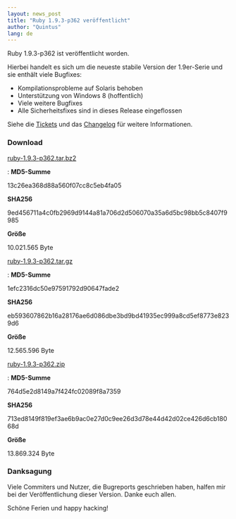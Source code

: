 ```yaml
---
layout: news_post
title: "Ruby 1.9.3-p362 veröffentlicht"
author: "Quintus"
lang: de
---
```


Ruby 1.9.3-p362 ist veröffentlicht worden.

Hierbei handelt es sich um die neueste stabile Version der 1.9er-Serie
und sie enthält viele Bugfixes:

* Kompilationsprobleme auf Solaris behoben
* Unterstützung von Windows 8 (hoffentlich)
* Viele weitere Bugfixes
* Alle Sicherheitsfixes sind in dieses Release eingeflossen

Siehe die [Tickets][1] und das [Changelog][2] für weitere Informationen.

### Download

[ruby-1.9.3-p362.tar.bz2][3]

: **MD5-Summe**
  
  13c26ea368d88a560f07cc8c5eb4fa05
  
  **SHA256**
  
  9ed456711a4c0fb2969d9144a81a706d2d506070a35a6d5bc98bb5c8407f9985
  
  **Größe**
  
  10\.021.565 Byte

[ruby-1.9.3-p362.tar.gz][4]

: **MD5-Summe**
  
  1efc2316dc50e97591792d90647fade2
  
  **SHA256**
  
  eb593607862b16a28176ae6d086dbe3bd9bd41935ec999a8cd5ef8773e8239d6
  
  **Größe**
  
  12\.565.596 Byte

[ruby-1.9.3-p362.zip][5]

: **MD5-Summe**
  
  764d5e2d8149a7f424fc02089f8a7359
  
  **SHA256**
  
  713ed8149f819ef3ae6b9ac0e27d0c9ee26d3d78e44d42d02ce426d6cb18068d
  
  **Größe**
  
  13\.869.324 Byte

### Danksagung

Viele Commiters und Nutzer, die Bugreports geschrieben haben, halfen mir
bei der Veröffentlichung dieser Version. Danke euch allen.

Schöne Ferien und happy hacking!



[1]: https://bugs.ruby-lang.org/projects/ruby-193/issues?set_filter=1&amp;status_id=5 
[2]: http://svn.ruby-lang.org/repos/ruby/tags/v1_9_3_362/ChangeLog 
[3]: ftp://ftp.ruby-lang.org/pub/ruby/1.9/ruby-1.9.3-p362.tar.bz2 
[4]: ftp://ftp.ruby-lang.org/pub/ruby/1.9/ruby-1.9.3-p362.tar.gz 
[5]: ftp://ftp.ruby-lang.org/pub/ruby/1.9/ruby-1.9.3-p362.zip 
